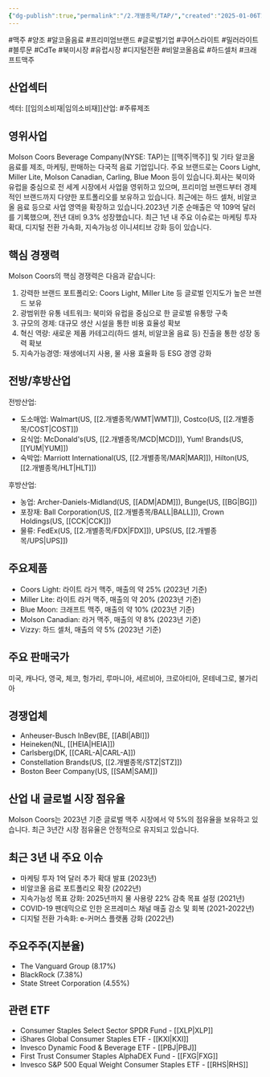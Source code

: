 ```yaml
---
{"dg-publish":true,"permalink":"/2.개별종목/TAP/","created":"2025-01-06T13:59:47.647+09:00","updated":"2025-06-03T20:06:01.517+09:00"}
---
```


#맥주 #양조 #알코올음료 #프리미엄브랜드 #글로벌기업 #쿠어스라이트 #밀러라이트 #블루문 #CdTe  #북미시장 #유럽시장  #디지털전환 #비알코올음료 #하드셀처 #크래프트맥주 

## 산업섹터

섹터: [[임의소비재\|임의소비재]]산업: #주류제조

## 영위사업

Molson Coors Beverage Company(NYSE: TAP)는 [[맥주\|맥주]] 및 기타 알코올 음료를 제조, 마케팅, 판매하는 다국적 음료 기업입니다. 주요 브랜드로는 Coors Light, Miller Lite, Molson Canadian, Carling, Blue Moon 등이 있습니다.회사는 북미와 유럽을 중심으로 전 세계 시장에서 사업을 영위하고 있으며, 프리미엄 브랜드부터 경제적인 브랜드까지 다양한 포트폴리오를 보유하고 있습니다. 최근에는 하드 셀처, 비알코올 음료 등으로 사업 영역을 확장하고 있습니다.2023년 기준 순매출은 약 109억 달러를 기록했으며, 전년 대비 9.3% 성장했습니다. 최근 1년 내 주요 이슈로는 마케팅 투자 확대, 디지털 전환 가속화, 지속가능성 이니셔티브 강화 등이 있습니다.

## 핵심 경쟁력

Molson Coors의 핵심 경쟁력은 다음과 같습니다:

1. 강력한 브랜드 포트폴리오: Coors Light, Miller Lite 등 글로벌 인지도가 높은 브랜드 보유
2. 광범위한 유통 네트워크: 북미와 유럽을 중심으로 한 글로벌 유통망 구축
3. 규모의 경제: 대규모 생산 시설을 통한 비용 효율성 확보
4. 혁신 역량: 새로운 제품 카테고리(하드 셀처, 비알코올 음료 등) 진출을 통한 성장 동력 확보
5. 지속가능경영: 재생에너지 사용, 물 사용 효율화 등 ESG 경영 강화

## 전방/후방산업

전방산업:

- 도소매업: Walmart(US, [[2.개별종목/WMT\|WMT]]), Costco(US, [[2.개별종목/COST\|COST]])
- 요식업: McDonald's(US, [[2.개별종목/MCD\|MCD]]), Yum! Brands(US, [[YUM\|YUM]])
- 숙박업: Marriott International(US, [[2.개별종목/MAR\|MAR]]), Hilton(US, [[2.개별종목/HLT\|HLT]])

후방산업:

- 농업: Archer-Daniels-Midland(US, [[ADM\|ADM]]), Bunge(US, [[BG\|BG]])
- 포장재: Ball Corporation(US, [[2.개별종목/BALL\|BALL]]), Crown Holdings(US, [[CCK\|CCK]])
- 물류: FedEx(US, [[2.개별종목/FDX\|FDX]]), UPS(US, [[2.개별종목/UPS\|UPS]])

## 주요제품

- Coors Light: 라이트 라거 맥주, 매출의 약 25% (2023년 기준)
- Miller Lite: 라이트 라거 맥주, 매출의 약 20% (2023년 기준)
- Blue Moon: 크래프트 맥주, 매출의 약 10% (2023년 기준)
- Molson Canadian: 라거 맥주, 매출의 약 8% (2023년 기준)
- Vizzy: 하드 셀처, 매출의 약 5% (2023년 기준)

## 주요 판매국가

미국, 캐나다, 영국, 체코, 헝가리, 루마니아, 세르비아, 크로아티아, 몬테네그로, 불가리아

## 경쟁업체

- Anheuser-Busch InBev(BE, [[ABI\|ABI]])
- Heineken(NL, [[HEIA\|HEIA]])
- Carlsberg(DK, [[CARL-A\|CARL-A]])
- Constellation Brands(US, [[2.개별종목/STZ\|STZ]])
- Boston Beer Company(US, [[SAM\|SAM]])

## 산업 내 글로벌 시장 점유율

Molson Coors는 2023년 기준 글로벌 맥주 시장에서 약 5%의 점유율을 보유하고 있습니다. 최근 3년간 시장 점유율은 안정적으로 유지되고 있습니다.

## 최근 3년 내 주요 이슈

- 마케팅 투자 1억 달러 추가 확대 발표 (2023년)
- 비알코올 음료 포트폴리오 확장 (2022년)
- 지속가능성 목표 강화: 2025년까지 물 사용량 22% 감축 목표 설정 (2021년)
- COVID-19 팬데믹으로 인한 온프레미스 채널 매출 감소 및 회복 (2021-2022년)
- 디지털 전환 가속화: e-커머스 플랫폼 강화 (2022년)

## 주요주주(지분율)

- The Vanguard Group (8.17%)
- BlackRock (7.38%)
- State Street Corporation (4.55%)

## 관련 ETF

- Consumer Staples Select Sector SPDR Fund - [[XLP\|XLP]]
- iShares Global Consumer Staples ETF - [[KXI\|KXI]]
- Invesco Dynamic Food & Beverage ETF - [[PBJ\|PBJ]]
- First Trust Consumer Staples AlphaDEX Fund - [[FXG\|FXG]]
- Invesco S&P 500 Equal Weight Consumer Staples ETF - [[RHS\|RHS]]